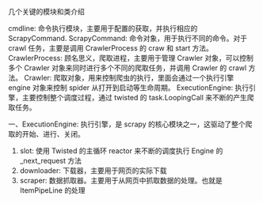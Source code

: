 几个关键的模块和类介绍

cmdline: 命令执行模块，主要用于配置的获取，并执行相应的 ScrapyCommand.
ScrapyCommand: 命令对象，用于执行不同的命令。对于 crawl 任务，主要是调用 CrawlerProcess 的 craw 和 start 方法。
CrawlerProcess: 顾名思义，爬取进程，主要用于管理 Crawler 对象，可以控制多个 Crawler 对象来同时进行多个不同的爬取任务，并调用 Crawler 的 crawl 方法。
Crawler: 爬取对象，用来控制爬虫的执行，里面会通过一个执行引擎 engine 对象来控制 spider 从打开到启动等生命周期。
ExecutionEngine: 执行引擎，主要控制整个调度过程，通过 twisted 的 task.LoopingCall 来不断的产生爬取任务。


一、ExecutionEngine: 执行引擎，是 scrapy 的核心模块之一，这驱动了整个爬取的开始、进行、关闭。
1. slot: 使用 Twisted 的主循环 reactor 来不断的调度执行 Engine 的 _next_request 方法
2. downloader: 下载器，主要用于网页的实际下载
3. scraper: 数据抓取器。主要用于从网页中抓取数据的处理。也就是 ItemPipeLine 的处理